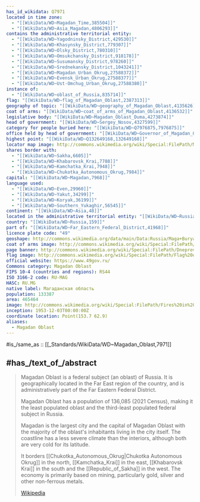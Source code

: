 ```yaml
---
has_id_wikidata: Q7971
located in time zone:
  - "[[WikiData/WD~Magadan_Time,385504]]"
  - "[[WikiData/WD~Asia_Magadan,4806293]]"
contains the administrative territorial entity:
  - "[[WikiData/WD~Yagodninsky_District,429530]]"
  - "[[WikiData/WD~Khasynsky_District,779307]]"
  - "[[WikiData/WD~Olsky_District,780310]]"
  - "[[WikiData/WD~Omsukchansky_District,918178]]"
  - "[[WikiData/WD~Susumansky_District,978260]]"
  - "[[WikiData/WD~Srednekansky_District,1043241]]"
  - "[[WikiData/WD~Magadan_Urban_Okrug,27588372]]"
  - "[[WikiData/WD~Evensk_Urban_Okrug,27588377]]"
  - "[[WikiData/WD~Ust-Omchug_Urban_Okrug,27588380]]"
instance of:
  - "[[WikiData/WD~oblast_of_Russia,835714]]"
flag: "[[WikiData/WD~flag_of_Magadan_Oblast,2387313]]"
geography of topic: "[[WikiData/WD~geography_of_Magadan_Oblast,4135626]]"
coat of arms: "[[WikiData/WD~coat_of_arms_of_Magadan_Oblast,4136532]]"
legislative body: "[[WikiData/WD~Magadan_Oblast_Duma,4273874]]"
head of government: "[[WikiData/WD~Sergey_Nosov,4327599]]"
category for people buried here: "[[WikiData/WD~Q7976875,7976875]]"
office held by head of government: "[[WikiData/WD~Governor_of_Magadan_Oblast,55652146]]"
highest point: "[[WikiData/WD~Q132649168,132649168]]"
locator map image: http://commons.wikimedia.org/wiki/Special:FilePath/Map%20of%20Russia%20%282014%E2%80%932022%29%20-%20Magadan%20Oblast.svg
shares border with:
  - "[[WikiData/WD~Sakha,6605]]"
  - "[[WikiData/WD~Khabarovsk_Krai,7788]]"
  - "[[WikiData/WD~Kamchatka_Krai,7948]]"
  - "[[WikiData/WD~Chukotka_Autonomous_Okrug,7984]]"
capital: "[[WikiData/WD~Magadan,7968]]"
language used:
  - "[[WikiData/WD~Even,29960]]"
  - "[[WikiData/WD~Yakut,34299]]"
  - "[[WikiData/WD~Koryak,36199]]"
  - "[[WikiData/WD~Southern_Yukaghir,56545]]"
continent: "[[WikiData/WD~Asia,48]]"
located in the administrative territorial entity: "[[WikiData/WD~Russia,159]]"
country: "[[WikiData/WD~Russia,159]]"
part of: "[[WikiData/WD~Far_Eastern_Federal_District,41968]]"
licence plate code: "49"
geoshape: http://commons.wikimedia.org/data/main/Data:Russia/Maga+Buryatdan.map
coat of arms image: http://commons.wikimedia.org/wiki/Special:FilePath/Coat%20of%20Arms%20of%20Magadan%20oblast.svg
page banner: http://commons.wikimedia.org/wiki/Special:FilePath/Dneprovskij%20gulag%20banner.jpg
flag image: http://commons.wikimedia.org/wiki/Special:FilePath/Flag%20of%20Magadan%20Oblast.svg
official website: https://www.49gov.ru/
Commons category: Magadan Oblast
FIPS 10-4 (countries and regions): RS44
ISO 3166-2 code: RU-MAG
HASC: RU.MG
native label: Магаданская область
population: 133387
area: 465464
image: http://commons.wikimedia.org/wiki/Special:FilePath/Fires%20in%20Magadan%20Region%2C%20Russia%E2%80%99s%20Kolyma%20Mountains%20%28cropped%29.jpg
inception: 1953-12-03T00:00:00Z
coordinate location: Point(153.7 62.9)
aliases:
  - Magadan Oblast
---
```


#is_/same_as :: [[_Standards/WikiData/WD~Magadan_Oblast,7971]] 


## #has_/text_of_/abstract 

> Magadan Oblast is a federal subject (an oblast) of Russia. 
> It is geographically located in the Far East region of the country, 
> and is administratively part of the Far Eastern Federal District. 
> 
> Magadan Oblast has a population of 136,085 (2021 Census), 
> making it the least populated oblast and the third-least populated federal subject in Russia.
>
> Magadan is the largest city and the capital of Magadan Oblast 
> with the majority of the oblast's inhabitants living in the city itself. 
> The coastline has a less severe climate than the interiors, although both are very cold for its latitude.
>
> It borders [[Chukotka_Autonomous_Okrug|Chukotka Autonomous Okrug]] in the north, [[Kamchatka_Krai]] in the east, 
> [[Khabarovsk Krai]] in the south and the [[Republic_of_Sakha]] in the west. 
> The economy is primarily based on mining, particularly gold, silver and other non-ferrous metals.
>
> [Wikipedia](https://en.wikipedia.org/wiki/Magadan%20Oblast) 
> 
